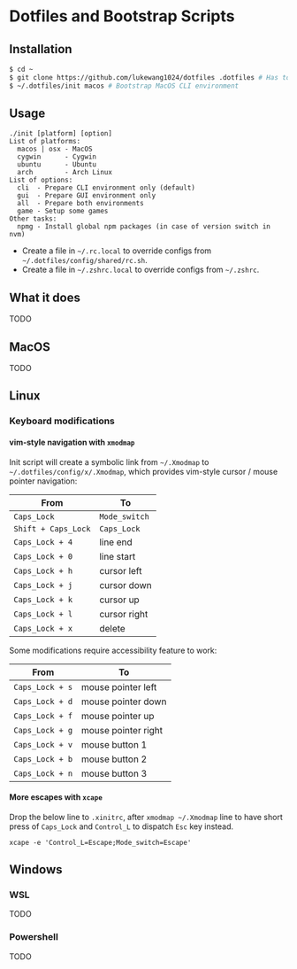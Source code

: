 # Dotfiles and Bootstrap Scripts

## Installation

```bash
$ cd ~
$ git clone https://github.com/lukewang1024/dotfiles .dotfiles # Has to be `.dotfiles`
$ ~/.dotfiles/init macos # Bootstrap MacOS CLI environment
```

## Usage

```
./init [platform] [option]
List of platforms:
  macos | osx - MacOS
  cygwin      - Cygwin
  ubuntu      - Ubuntu
  arch        - Arch Linux
List of options:
  cli  - Prepare CLI environment only (default)
  gui  - Prepare GUI environment only
  all  - Prepare both environments
  game - Setup some games
Other tasks:
  npmg - Install global npm packages (in case of version switch in nvm)
```

- Create a file in `~/.rc.local` to override configs from `~/.dotfiles/config/shared/rc.sh`.
- Create a file in `~/.zshrc.local` to override configs from `~/.zshrc`.

## What it does

TODO

## MacOS

TODO

## Linux

### Keyboard modifications

#### vim-style navigation with `xmodmap`

Init script will create a symbolic link from `~/.Xmodmap` to `~/.dotfiles/config/x/.Xmodmap`, which provides vim-style cursor / mouse pointer navigation:

From | To
--- | ---
`Caps_Lock` | `Mode_switch`
`Shift + Caps_Lock` | `Caps_Lock`
`Caps_Lock + 4` | line end
`Caps_Lock + 0` | line start
`Caps_Lock + h` | cursor left
`Caps_Lock + j` | cursor down
`Caps_Lock + k` | cursor up
`Caps_Lock + l` | cursor right
`Caps_Lock + x` | delete

Some modifications require accessibility feature to work:

From | To
--- | ---
`Caps_Lock + s` | mouse pointer left
`Caps_Lock + d` | mouse pointer down
`Caps_Lock + f` | mouse pointer up
`Caps_Lock + g` | mouse pointer right
`Caps_Lock + v` | mouse button 1
`Caps_Lock + b` | mouse button 2
`Caps_Lock + n` | mouse button 3

#### More escapes with `xcape`

Drop the below line to `.xinitrc`, after `xmodmap ~/.Xmodmap` line to have short press of `Caps_Lock` and `Control_L` to dispatch `Esc` key instead.

```
xcape -e 'Control_L=Escape;Mode_switch=Escape'
```

## Windows

### WSL

TODO

### Powershell

TODO
